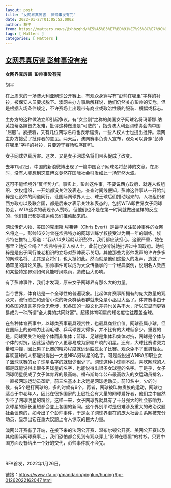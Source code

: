 ```yaml
---
layout: post
title: "女网界真厉害  彭帅事没有完"
date: 2022-01-27T01:05:52.000Z
author: 胡平
from: https://matters.news/@xhbzqhd/%E5%A5%B3%E7%BD%91%E7%95%8C%E7%9C%9F%E5%8E%89%E5%AE%B3-%E5%BD%AD%E5%B8%85%E4%BA%8B%E6%B2%A1%E6%9C%89%E5%AE%8C-bafyreifv6ptdj5gcbw3dykl2xchinwxbjgxmb4qbhl37jbodu4hnrd46pe
tags: [ Matters ]
categories: [ Matters ]
---
```

<!--1643245552000-->
[女网界真厉害  彭帅事没有完](https://matters.news/@xhbzqhd/%E5%A5%B3%E7%BD%91%E7%95%8C%E7%9C%9F%E5%8E%89%E5%AE%B3-%E5%BD%AD%E5%B8%85%E4%BA%8B%E6%B2%A1%E6%9C%89%E5%AE%8C-bafyreifv6ptdj5gcbw3dykl2xchinwxbjgxmb4qbhl37jbodu4hnrd46pe)
------

<div>
<p><strong>女网界真厉害  彭帅事没有完</strong></p><p>胡平</p><p>在上周末的一场澳大利亚网球公开赛上，有观众身穿写有“彭帅在哪里”字样的衬衫，被保安人员要求脱下。澳网主办方事后解释说，他们仍然关心彭帅的安危，但是根据入场条件规定，不许赛场上出现带有商业或政治性质的服装、横幅或标志。</p><p>主办方的这种做法立即引起争议。有“女金刚”之称的美国女子网球名将玛蒂娜.纳芙拉蒂洛娃首先发难，批评这种做法是“可悲的”，指责澳大利亚网球协会向中国 "屈服"。紧接着，又有几位网球名将也表示谴责，一些人权人士也提出批评。澳网主办方接受了批评者的意见。两天后，澳网赛事负责人宣布，观众可以身穿“彭帅在哪里”字样的衬衫，只要遵守赛场秩序即可。</p><p>女子网球界真厉害。这次，又是女子网球名将们带头促成了改变。</p><p>去年11月2日，中国的新浪微博出现了一篇中国女子网球名将彭帅的文章。在那时，没有人能想到这篇博文竟然在国际社会引发如此一场轩然大波。</p><p>这可不能怪境外“反华势力”。事实上，彭帅这件事，不要说西方政府，就连人权组织、女权组织，一开始都没关注没表态。查查时间线便知，彭帅这件事从一开始纯粹是让彭帅的同道同行，让国际网球界人士、球王球后们推动起来的，人权组织和西方政府以及联合国，都是后来才表示关注和表态的。包括WTA即世界女子网球协会，WTA这次的表现令人赞叹，但他们也不是在第一时间就做出这样的反应的，他们自己都是被运动员们推动起来的。</p><p>网坛传奇人物、美国的克里斯.埃弗特（Chris Evert）是最早关注彭帅事件的女网名将之一。彭帅16岁时曾在埃弗特办的网球训练学校接受过为期一年的训练。埃弗特在推特上写道：“我从14岁起就认识彭帅，我们都应该担心，这很严重，她在哪里？她安全吗？” 埃弗特并非人权人士，此前也没听说她批评过中国政府。她纯粹是是出于同行兼老相识的立场对彭帅表示关切。其他那些为彭帅发声的许许多多的网球名将、尤其是女将们，也大抵如此。然而就是他们这些人的发声，造就了一场罕见的舆论风暴。彭帅事件可以成为大众传播学的一个经典案例，说明名人效应和某些特定界别如何竟能呼风唤雨，造成巨大影响。</p><p>有了彭帅事件，我们才发现，原来女子网球界有那么大的力量。</p><p>当今世界，体育热是一个全球性的普遍现象。比起体育赛事所拥有的庞大数量的观众来，流行歌曲和通俗小说的听众群读者群就未免是小巫见大巫了。体育赛事由于和各国的语言差异全无牵涉，和各国的一般文化差异也关系不大，所以它显而更容易成为一种所谓“全人类的共同财富”。超级体育明星的知名度往往覆盖全球。</p><p>在各种体育赛事中，以球类赛事最具观赏性，也最具商业价值。网球虽属小球，但在国际上的影响力比羽毛球、乒乓球要大得多，并不比有的大球低多少。重要的是，网球受关注的是个体而非集体；篮球、足球是集体和集体对抗，网球是个体与个体的对抗，因此运动员个人更容易成为家喻户晓的明星。还有，大球比赛讲究力量和冲撞，因此男子比赛的精彩程度就远远胜过女子比赛。观众免不了重男轻女。喜欢篮球的人都能说得出一大批NBA男球星的名字，可是能说出WNBA即职业女子篮球联赛的女子球星名字的就很少很少了。网球这种小球则不然。喜欢网球的人都是既能说得出很多男球星的名字，也能说得出很多女球星的名字。于是乎，女子网球明星便成了女子体育界的最高端。福布斯每年公布最高收入的女运动员排名，一直被网球运动员垄断，前三名基本上永远是网球运动员。前10名中，少的时候，有5个是打网球的，多的时候有9个。再者，网球被叫做贵族的运动，网球也适合于中老年人，因此在很多国家的上层社会有大量的网球爱好者，他们之中自然少不了网球明星的粉丝。这样一来，女子网球界就具有了十分强大的社会影响力，女球星的家长里短都会登上各国的新闻。这个界别平时是很难涉及重大的政治议题社会议题的，如今出了个彭帅事件，于是女子网球界潜在的庞大社会关系网被充分动员，显示出它在重大议题上令人惊叹的巨大力量。</p><p>澳网公开赛有了开端，在接下来的法网公开赛、温布尔顿公开赛、美网公开赛以及其他国际网球赛事上，我们恐怕都会见到有观众穿上“彭帅在哪里”的衬衫。只要中国方面没有给出一个好的交代，彭帅事件就不会完。</p><p><br></p><p>RFA首发，2022年1月26日。</p><p>链接：<a href="https://www.rfa.org/" rel="noopener noreferrer" target="_blank">https://www.rfa.org/</a><a href="https://www.rfa.org/mandarin/pinglun/huping/hp-01262022162047.html" rel="noopener noreferrer" target="_blank">mandarin/pinglun/huping/hp-01262022162047.html</a></p><p><br></p><p><br></p><p><br></p><p><br></p>
</div>

